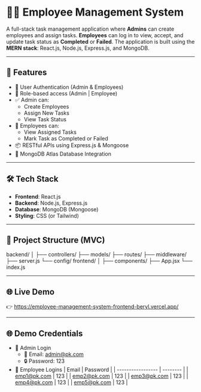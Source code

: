 # 🧑‍💼 Employee Management System

A full-stack task management application where **Admins** can create employees and assign tasks. **Employees** can log in to view, accept, and update task status as **Completed** or **Failed**. The application is built using the **MERN stack**: React.js, Node.js, Express.js, and MongoDB.

---

## 🚀 Features

- 🔐 User Authentication (Admin & Employees)
- 👥 Role-based access (Admin | Employee)
- ✅ Admin can:
  - Create Employees
  - Assign New Tasks
  - View Task Status
- 📝 Employees can:
  - View Assigned Tasks
  - Mark Task as Completed or Failed
- 📦 RESTful APIs using Express.js & Mongoose
- 💾 MongoDB Atlas Database Integration

---

## 🛠 Tech Stack

- **Frontend**: React.js
- **Backend**: Node.js, Express.js
- **Database**: MongoDB (Mongoose)
- **Styling**: CSS (or Tailwind)

---

## 📂 Project Structure (MVC)
backend/
│
├── controllers/
├── models/
├── routes/
├── middleware/
├── server.js
└── config/
frontend/
│
├── components/
├── App.jsx
└── index.js


---

## 🌐 Live Demo
👉 https://employee-management-system-frontend-beryl.vercel.app/

---

## 🌐 Demo Credentials
- 🔑 Admin Login
    - 📧 Email: admin@pk.com
    - 🔒 Password: 123
- 👷 Employee Logins
    | Email             | Password |
    | ----------------- | -------- |
    | emp1@pk.com       | 123      |
    | emp2@pk.com       | 123      |
    | emp3@pk.com       | 123      |
    | emp4@pk.com       | 123      |
    | emp5@pk.com       | 123      |
    
